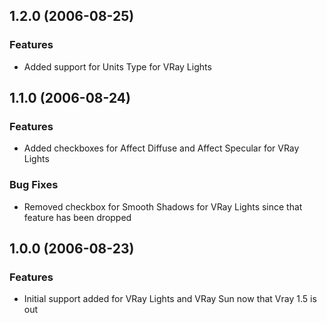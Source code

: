## 1.2.0 (2006-08-25)

### Features

* Added support for Units Type for VRay Lights

## 1.1.0 (2006-08-24)

### Features

* Added checkboxes for Affect Diffuse and Affect Specular for VRay Lights

### Bug Fixes

* Removed checkbox for Smooth Shadows for VRay Lights since that feature has been dropped

## 1.0.0 (2006-08-23)

### Features

* Initial support added for VRay Lights and VRay Sun now that Vray 1.5 is out